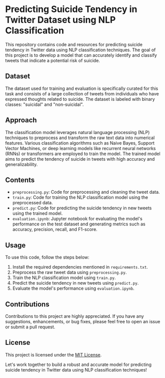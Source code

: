 # Predicting Suicide Tendency in Twitter Dataset using NLP Classification

This repository contains code and resources for predicting suicide tendency in Twitter data using NLP classification techniques. The goal of this project is to develop a model that can accurately identify and classify tweets that indicate a potential risk of suicide. 

## Dataset

The dataset used for training and evaluation is specifically curated for this task and consists of a large collection of tweets from individuals who have expressed thoughts related to suicide. The dataset is labeled with binary classes: "suicidal" and "non-suicidal". 

## Approach

The classification model leverages natural language processing (NLP) techniques to preprocess and transform the raw text data into numerical features. Various classification algorithms such as Naive Bayes, Support Vector Machines, or deep learning models like recurrent neural networks (RNNs) or transformers are employed to train the model. The trained model aims to predict the tendency of suicide in tweets with high accuracy and generalizability.

## Contents

- `preprocessing.py`: Code for preprocessing and cleaning the tweet data.
- `train.py`: Code for training the NLP classification model using the preprocessed data.
- `predict.py`: Code for predicting the suicide tendency in new tweets using the trained model.
- `evaluation.ipynb`: Jupyter notebook for evaluating the model's performance on the test dataset and generating metrics such as accuracy, precision, recall, and F1-score.

## Usage

To use this code, follow the steps below:

1. Install the required dependencies mentioned in `requirements.txt`.
2. Preprocess the raw tweet data using `preprocessing.py`.
3. Train the NLP classification model using `train.py`.
4. Predict the suicide tendency in new tweets using `predict.py`.
5. Evaluate the model's performance using `evaluation.ipynb`.

## Contributions

Contributions to this project are highly appreciated. If you have any suggestions, enhancements, or bug fixes, please feel free to open an issue or submit a pull request.

## License

This project is licensed under the [MIT License](LICENSE).

Let's work together to build a robust and accurate model for predicting suicide tendency in Twitter data using NLP classification techniques!
